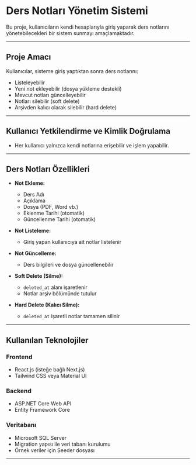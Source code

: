 #  Ders Notları Yönetim Sistemi

Bu proje, kullanıcıların kendi hesaplarıyla giriş yaparak ders notlarını yönetebilecekleri bir sistem sunmayı amaçlamaktadır.

---

## Proje Amacı

Kullanıcılar, sisteme giriş yaptıktan sonra ders notlarını:

-  Listeleyebilir  
-  Yeni not ekleyebilir (dosya yükleme destekli)  
-  Mevcut notları güncelleyebilir  
-  Notları silebilir (soft delete)  
-  Arşivden kalıcı olarak silebilir (hard delete)

---

##  Kullanıcı Yetkilendirme ve Kimlik Doğrulama

- Her kullanıcı yalnızca kendi notlarına erişebilir ve işlem yapabilir.

---

##  Ders Notları Özellikleri

- **Not Ekleme:**
  - Ders Adı
  - Açıklama
  - Dosya (PDF, Word vb.)
  - Eklenme Tarihi (otomatik)
  - Güncellenme Tarihi (otomatik)

- **Not Listeleme:**
  - Giriş yapan kullanıcıya ait notlar listelenir

- **Not Güncelleme:**
  - Ders bilgileri ve dosya güncellenebilir

- **Soft Delete (Silme):**
  - `deleted_at` alanı işaretlenir
  - Notlar arşiv bölümünde tutulur

- **Hard Delete (Kalıcı Silme):**
  - `deleted_at` işaretli notlar tamamen silinir

---

##  Kullanılan Teknolojiler

###  Frontend

- React.js (isteğe bağlı Next.js)
- Tailwind CSS veya Material UI

###  Backend

- ASP.NET Core Web API
- Entity Framework Core

### Veritabanı

- Microsoft SQL Server
- Migration yapısı ile veri tabanı kurulumu
- Örnek veriler için Seeder dosyası

---

